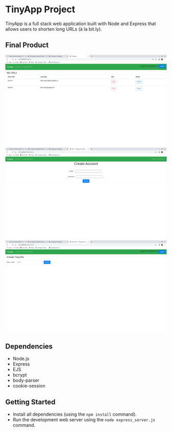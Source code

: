 # TinyApp Project

TinyApp is a full stack web application built with Node and Express that allows users to shorten long URLs (à la bit.ly).

## Final Product

!["screenshot of urls page"](https://github.com/sahilsh17/tinyapp/blob/master/docs/urls-page.png?raw=true)
!["screenshot of Register Page"](https://github.com/sahilsh17/tinyapp/blob/master/docs/register-page.png?raw=true)
!["screenshot of create new URL page"](https://github.com/sahilsh17/tinyapp/blob/master/docs/urls-new.png?raw=true)

## Dependencies

- Node.js
- Express
- EJS
- bcrypt
- body-parser
- cookie-session

## Getting Started

- Install all dependencies (using the `npm install` command).
- Run the development web server using the `node express_server.js` command.